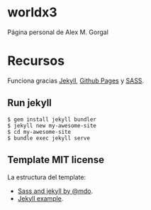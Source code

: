 # worldx3

Página personal de Alex M. Gorgal

# Recursos

Funciona gracias [Jekyll](https://jekyllrb.com/), [Github Pages](https://pages.github.com/) y [SASS](http://sass-lang.com/).

## Run jekyll

```
$ gem install jekyll bundler
$ jekyll new my-awesome-site
$ cd my-awesome-site
$ bundle exec jekyll serve
```

## Template MIT license

La estructura del template:

* [Sass and jekyll by @mdo](http://markdotto.com/2014/09/25/sass-and-jekyll).
* [Jekyll example](https://github.com/mdo/jekyll-example).
